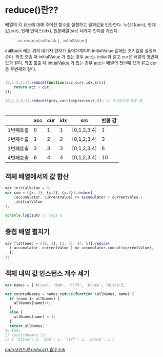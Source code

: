 # reduce()란??
배열의 각 요소에 대해 주어진 함수를 실행하고 결과값을 반환한다.
누산기(acc), 현재 값(cur), 현재 인덱스(idx), 원본배열(src) 네가지 인자를 가진다.

>arr.reduce(callback [ , initialValue])

callback 에는 위의 네가지 인자가 들어가게되며 initialValue 값에는 초기값을 설정해준다.
최초 호출 때 initialValue 가 있는 경우 acc는 initial과 같고 cur은 배열의 첫번째 값과 같다.
최초 호출 때 initialValue 가 없는 경우 acc는 배열의 첫번째 값과 같고 cur은 두번째와 같다.

```javascript

[0,1,2,3,4].reduce(function(acc,curr,idx,src){
    return acc + cur;
});

[0,1,2,3,4].reduce((prev,curr)=>prev+curr,0); // 초기값으로 0을 줌.
```  
#
#

||acc|cur|idx|src|반환 값|
|--|--|--|--|--|--|
|1번째호출|0|1|1|[0,1,2,3,4]|1|
|2번째호출|1|2|2|[0,1,2,3,4]|3|
|3번째호출|3|3|3|[0,1,2,3,4]|6|
|4번째호출|6|4|4|[0,1,2,3,4]|10|



## 객체 배열에서의 값 합산
```javascript
var initialValue = 0;
var sum = [{x: 1}, {x:2}, {x:3}].reduce(
    (accumulator, currentValue) => accumulator + currentValue.x
    ,initialValue
);

console.log(sum) // logs 6
```



## 중첩 배열 펼치기
```javascript
var flattened = [[0, 1], [2, 3], [4, 5]].reduce(
  ( accumulator, currentValue ) => accumulator.concat(currentValue),
  []
);
```



## 객체 내의 값 인스턴스 개수 세기
```javascript
var names = ['Alice', 'Bob', 'Tiff', 'Bruce', 'Alice'];

var countedNames = names.reduce(function (allNames, name) {
  if (name in allNames) {
    allNames[name]++;
  }
  else {
    allNames[name] = 1;
  }
  return allNames;
}, {});
// countedNames is:
// { 'Alice': 2, 'Bob': 1, 'Tiff': 1, 'Bruce': 1 }
```

*[mdn사이트의 reduce() 함수 link](https://developer.mozilla.org/ko/docs/Web/JavaScript/Reference/Global_Objects/Array/Reduce)*

